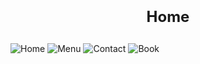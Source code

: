 # <p align="center"><strong><span style="font-size:24px">Home</span></strong></p>

![Home](https://github.com/user-attachments/assets/0cfe60b9-9d56-43a0-9055-447329693fd0)
![Menu](https://github.com/user-attachments/assets/bdf316fe-1806-4faa-a026-dd69d3282ed3)
![Contact](https://github.com/user-attachments/assets/2c2ade0f-5ce2-4510-81ef-72e9820c6498)
![Book](https://github.com/user-attachments/assets/8203a8ba-c546-4dea-925e-1ed198585bdf)
